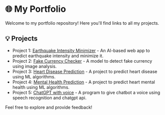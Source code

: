 # :globe_with_meridians: My Portfolio

Welcome to my portfolio repository! Here you'll find links to all my projects.

## :bulb: Projects

- Project 1: [Earthquake Intensity Minimizer](https://github.com/prernarohra/Earthquake_Prediction_Analysis_Project.git) - An AI-based web app to predict earthquake intensity and minimize it.
- Project 2: [Fake Currency Checker](https://github.com/prernarohra/Fake-Currency-Checker.git) - A model to detect fake currency using image analysis.
- Project 3: [Heart Disease Prediction](https://github.com/prernarohra/Heart-Disease-Prediction.git) - A project to predict heart disease using ML algorithms.
- Project 4: [Mental Health Prediction](https://github.com/prernarohra/Mental-Health-Prediction-.git) - A project to predict heart mental health using ML algorithms.
- Project 5: [ChatGPT with voice](https://github.com/prernarohra/ChatGPT-with-voice.git) - A program to give chatbot a voice using speech recognition and chatgpt api.

Feel free to explore and provide feedback!

